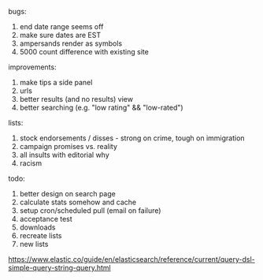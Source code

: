 bugs:
1. end date range seems off
2. make sure dates are EST
3. ampersands render as symbols
4. 5000 count difference with  existing site

improvements:
1. make tips a side panel
2. urls
3. better results (and no results) view
4. better searching (e.g. "low rating" && "low-rated")

lists:
1. stock endorsements / disses - strong on crime, tough on immigration
2. campaign promises vs. reality
3. all insults with editorial why
4. racism

todo:
1. better design on search page
2. calculate stats somehow and cache
3. setup cron/scheduled pull (email on failure)
4. acceptance test
5. downloads
6. recreate lists
7. new lists

https://www.elastic.co/guide/en/elasticsearch/reference/current/query-dsl-simple-query-string-query.html
